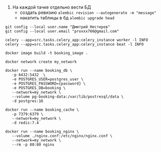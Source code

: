 1. На каждой тачке отдельно вести БД
   - создать ревизию `alembic revision --autogenerate -m "message"`
   - накатить таблицы в бд `alembic upgrade head`

```
git config --local user.name "Дмитрий Нестеров"
git config --local user.email "proxxx766@gmail.com"
```

```
celery --app=src.tasks.celery_app:celery_instance worker -l INFO
celery --app=src.tasks.celery_app:celery_instance beat -l INFO

```

```
docker image build -t booking_image .
```

```
docker network create my_network
```

```
docker run --name booking_db \
   -p 6432:5432  \
   -e POSTGRES_USER=postgres_user \
   -e POSTGRES_PASSWORD={password} \
   -e POSTGRES_DB=booking \
   --network=my_network \
   --volume pg-booking-data:/var/lib/postresql/data \
   -d postgres:16
```

```
docker run --name booking_cache \
   -p 7379:6379 \
   --network=my_network \
   -d redis:7.4
```

```
docker run --name booking_nginx \
   --volume ./nginx.conf:/etc/nginx/nginx.conf \
   --network=my_network \
   --rm -p 80:80 nginx
```